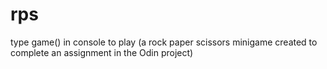 # rps
type game() in console to play
(a rock paper scissors minigame created to complete an assignment in the Odin project)
